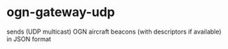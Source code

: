 # ogn-gateway-udp
sends (UDP multicast) OGN aircraft beacons (with descriptors if available) in JSON format
